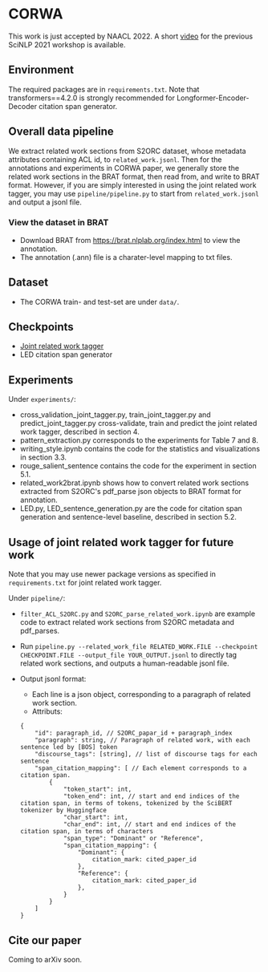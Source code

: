 # CORWA
This work is just accepted by NAACL 2022. A short [video](https://www.youtube.com/watch?v=ervPq7eAC9o) for the previous SciNLP 2021 workshop is available.

## Environment
The required packages are in `requirements.txt`. Note that transformers==4.2.0 is strongly recommended for Longformer-Encoder-Decoder citation span generator.

## Overall data pipeline
We extract related work sections from S2ORC dataset, whose metadata attributes containing ACL id, to `related_work.jsonl`. Then for the annotations and experiments in CORWA paper, we generally store the related work sections in the BRAT format, then read from, and write to BRAT format. However, if you are simply interested in using the joint related work tagger, you may use `pipeline/pipeline.py` to start from `related_work.jsonl` and output a jsonl file.

### View the dataset in BRAT
* Download BRAT from https://brat.nlplab.org/index.html to view the annotation.
* The annotation (.ann) file is a charater-level mapping to txt files.

## Dataset
* The CORWA train- and test-set are under `data/`.

## Checkpoints
* [Joint related work tagger](https://drive.google.com/file/d/1pE1J1MK5D2U7oxAwqdwWNgKnoi1wTp0T/view?usp=sharing)
* LED citation span generator

## Experiments
Under `experiments/`:
* cross_validation_joint_tagger.py, train_joint_tagger.py and predict_joint_tagger.py cross-validate, train and predict the joint related work tagger, described in section 4.
* pattern_extraction.py corresponds to the experiments for Table 7 and 8.
* writing_style.ipynb contains the code for the statistics and visualizations in section 3.3.
* rouge_salient_sentence contains the code for the experiment in section 5.1.
* related_work2brat.ipynb shows how to convert related work sections extracted from S2ORC's pdf_parse json objects to BRAT format for annotation.
* LED.py, LED_sentence_generation.py are the code for citation span generation and sentence-level baseline, described in section 5.2.

## Usage of joint related work tagger for future work
Note that you may use newer package versions as specified in `requirements.txt` for joint related work tagger.

Under `pipeline/`:
* `filter_ACL_S2ORC.py` and `S2ORC_parse_related_work.ipynb` are example code to extract related work sections from S2ORC metadata and pdf_parses.
* Run `pipeline.py --related_work_file RELATED_WORK.FILE --checkpoint CHECKPOINT.FILE --output_file YOUR_OUTPUT.jsonl` to directly tag related work sections, and outputs a human-readable jsonl file.

* Output jsonl format:
    * Each line is a json object, corresponding to a paragraph of related work section.
    * Attributs:
    ```
    {
        "id": paragraph_id, // S2ORC_papar_id + paragraph_index
        "paragraph": string, // Paragraph of related work, with each sentence led by [BOS] token
        "discourse_tags": [string], // list of discourse tags for each sentence
        "span_citation_mapping": [ // Each element corresponds to a citation span.
            {
                "token_start": int,
                "token_end": int, // start and end indices of the citation span, in terms of tokens, tokenized by the SciBERT tokenizer by Huggingface
                "char_start": int,
                "char_end": int, // start and end indices of the citation span, in terms of characters
                "span_type": "Dominant" or "Reference",
                "span_citation_mapping": {
                    "Dominant": {
                        citation_mark: cited_paper_id
                    },
                    "Reference": {
                        citation_mark: cited_paper_id
                    },
                }
            }
        ]
    }
    ```

## Cite our paper
Coming to arXiv soon.
